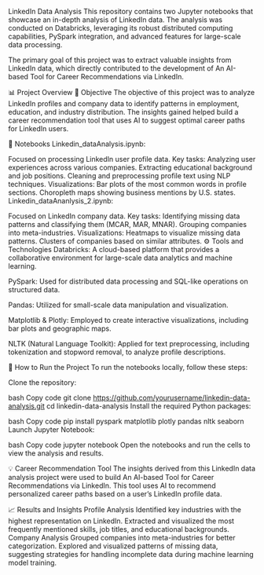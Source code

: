 LinkedIn Data Analysis
This repository contains two Jupyter notebooks that showcase an in-depth analysis of LinkedIn data. The analysis was conducted on Databricks, leveraging its robust distributed computing capabilities, PySpark integration, and advanced features for large-scale data processing.

The primary goal of this project was to extract valuable insights from LinkedIn data, which directly contributed to the development of An AI-based Tool for Career Recommendations via LinkedIn.

📊 Project Overview
🎯 Objective
The objective of this project was to analyze LinkedIn profiles and company data to identify patterns in employment, education, and industry distribution. The insights gained helped build a career recommendation tool that uses AI to suggest optimal career paths for LinkedIn users.

📝 Notebooks
Linkedin_dataAnalysis.ipynb:

Focused on processing LinkedIn user profile data.
Key tasks:
Analyzing user experiences across various companies.
Extracting educational background and job positions.
Cleaning and preprocessing profile text using NLP techniques.
Visualizations:
Bar plots of the most common words in profile sections.
Choropleth maps showing business mentions by U.S. states.
Linkedin_dataAnanlysis_2.ipynb:

Focused on LinkedIn company data.
Key tasks:
Identifying missing data patterns and classifying them (MCAR, MAR, MNAR).
Grouping companies into meta-industries.
Visualizations:
Heatmaps to visualize missing data patterns.
Clusters of companies based on similar attributes.
⚙️ Tools and Technologies
Databricks:
A cloud-based platform that provides a collaborative environment for large-scale data analytics and machine learning.

PySpark:
Used for distributed data processing and SQL-like operations on structured data.

Pandas:
Utilized for small-scale data manipulation and visualization.

Matplotlib & Plotly:
Employed to create interactive visualizations, including bar plots and geographic maps.

NLTK (Natural Language Toolkit):
Applied for text preprocessing, including tokenization and stopword removal, to analyze profile descriptions.

🚀 How to Run the Project
To run the notebooks locally, follow these steps:

Clone the repository:

bash
Copy code
git clone https://github.com/yourusername/linkedin-data-analysis.git
cd linkedin-data-analysis
Install the required Python packages:

bash
Copy code
pip install pyspark matplotlib plotly pandas nltk seaborn
Launch Jupyter Notebook:

bash
Copy code
jupyter notebook
Open the notebooks and run the cells to view the analysis and results.

💡 Career Recommendation Tool
The insights derived from this LinkedIn data analysis project were used to build An AI-based Tool for Career Recommendations via LinkedIn. This tool uses AI to recommend personalized career paths based on a user’s LinkedIn profile data.

📈 Results and Insights
Profile Analysis
Identified key industries with the highest representation on LinkedIn.
Extracted and visualized the most frequently mentioned skills, job titles, and educational backgrounds.
Company Analysis
Grouped companies into meta-industries for better categorization.
Explored and visualized patterns of missing data, suggesting strategies for handling incomplete data during machine learning model training.
